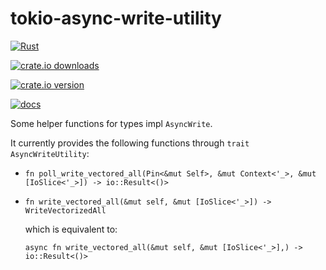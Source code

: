# tokio-async-write-utility

[![Rust](https://github.com/NobodyXu/tokio-async-write-utility/actions/workflows/rust.yml/badge.svg)](https://github.com/NobodyXu/tokio-async-write-utility/actions/workflows/rust.yml)

[![crate.io downloads](https://img.shields.io/crates/d/tokio-async-write-utility)](https://crates.io/crates/tokio-async-write-utility)

[![crate.io version](https://img.shields.io/crates/v/tokio-async-write-utility)](https://crates.io/crates/tokio-async-write-utility)

[![docs](https://docs.rs/tokio-async-write-utility/badge.svg)](https://docs.rs/tokio-async-write-utility)

Some helper functions for types impl `AsyncWrite`.

It currently provides the following functions through `trait AsyncWriteUtility`:
 - `fn poll_write_vectored_all(Pin<&mut Self>, &mut Context<'_>, &mut [IoSlice<'_>]) -> io::Result<()>`
 - `fn write_vectored_all(&mut self, &mut [IoSlice<'_>]) -> WriteVectorizedAll`
   
   which is equivalent to:

   ```
   async fn write_vectored_all(&mut self, &mut [IoSlice<'_>],) -> io::Result<()>
   ```
